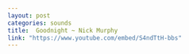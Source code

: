 ```yaml
---
layout: post
categories: sounds
title:  Goodnight ~ Nick Murphy
link: "https://www.youtube.com/embed/S4ndTtH-bbs"
---
```


